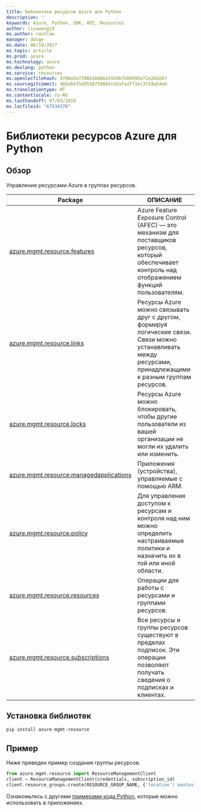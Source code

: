 ```yaml
---
title: Библиотеки ресурсов Azure для Python
description: ''
keywords: Azure, Python, SDK, API, Resources
author: lisawong19
ms.author: routlaw
manager: douge
ms.date: 06/19/2017
ms.topic: article
ms.prod: azure
ms.technology: azure
ms.devlang: python
ms.service: resources
ms.openlocfilehash: d708a5e7296b166b6e55b9b7b0d995e72e264267
ms.sourcegitcommit: 46bebbf5dd558750043ce5afadff2ec3714a54e6
ms.translationtype: HT
ms.contentlocale: ru-RU
ms.lasthandoff: 07/03/2019
ms.locfileid: "67534370"
---
```

# <a name="azure-resources-libraries-for-python"></a>Библиотеки ресурсов Azure для Python 

## <a name="overview"></a>Обзор 
Управление ресурсами Azure в группах ресурсов.

| Package  |  ОПИСАНИЕ |
|---|---|
|[azure.mgmt.resource.features][1]|Azure Feature Exposure Control (AFEC) — это механизм для поставщиков ресурсов, который обеспечивает контроль над отображением функций пользователям.|
|[azure.mgmt.resource.links][2]|Ресурсы Azure можно связывать друг с другом, формируя логические связи. Связи можно устанавливать между ресурсами, принадлежащими к разным группам ресурсов.|
|[azure.mgmt.resource.locks][3]|Ресурсы Azure можно блокировать, чтобы другие пользователи из вашей организации не могли их удалить или изменить.|
|[azure.mgmt.resource.managedapplications][4]|Приложения (устройства), управляемые с помощью ARM.|
|[azure.mgmt.resource.policy][5]|Для управления доступом к ресурсам и контроля над ним можно определить настраиваемые политики и назначить их в той или иной области.|
|[azure.mgmt.resource.resources][6]| Операции для работы с ресурсами и группами ресурсов.|
|[azure.mgmt.resource.subscriptions][7]|Все ресурсы и группы ресурсов существуют в пределах подписок. Эти операции позволяют получать сведения о подписках и клиентах.|

[1]: /python/api/azure.mgmt.resource.features
[2]: /python/api/azure.mgmt.resource.links
[3]: /python/api/azure.mgmt.resource.locks
[4]: /python/api/azure.mgmt.resource.managedapplications
[5]: /python/api/azure.mgmt.resource.policy
[6]: /python/api/azure.mgmt.resource.resources
[7]: /python/api/azure.mgmt.resource.subscriptions

## <a name="install-the-libraries"></a>Установка библиотек 
```bash
pip install azure-mgmt-resource
```

## <a name="example"></a>Пример
Ниже приведен пример создания группы ресурсов. 

```python
from azure.mgmt.resource import ResourceManagementClient
client = ResourceManagementClient(credentials, subscription_id)
client.resource_groups.create(RESOURCE_GROUP_NAME, {'location':'eastus'})
```

Ознакомьтесь с другими [примерами кода Python](https://azure.microsoft.com/resources/samples/?platform=python), которые можно использовать в приложениях. 